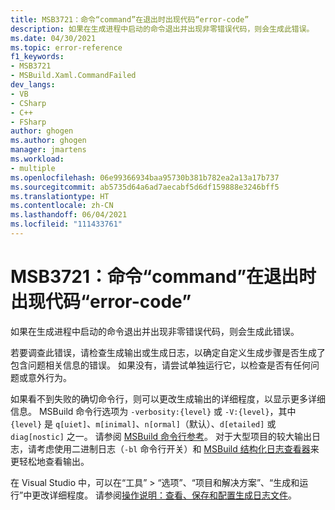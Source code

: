 ```yaml
---
title: MSB3721：命令“command”在退出时出现代码“error-code”
description: 如果在生成进程中启动的命令退出并出现非零错误代码，则会生成此错误。
ms.date: 04/30/2021
ms.topic: error-reference
f1_keywords:
- MSB3721
- MSBuild.Xaml.CommandFailed
dev_langs:
- VB
- CSharp
- C++
- FSharp
author: ghogen
ms.author: ghogen
manager: jmartens
ms.workload:
- multiple
ms.openlocfilehash: 06e99366934baa95730b381b782ea2a13a17b737
ms.sourcegitcommit: ab5735d64a6ad7aecabf5d6df159888e3246bff5
ms.translationtype: HT
ms.contentlocale: zh-CN
ms.lasthandoff: 06/04/2021
ms.locfileid: "111433761"
---
```

# <a name="msb3721-the-command-command-exited-with-code-error-code"></a>MSB3721：命令“command”在退出时出现代码“error-code”

如果在生成进程中启动的命令退出并出现非零错误代码，则会生成此错误。

若要调查此错误，请检查生成输出或生成日志，以确定自定义生成步骤是否生成了包含问题相关信息的错误。 如果没有，请尝试单独运行它，以检查是否有任何问题或意外行为。

如果看不到失败的确切命令行，则可以更改生成输出的详细程度，以显示更多详细信息。 MSBuild 命令行选项为 `-verbosity:{level}` 或 `-V:{level}`，其中 `{level}` 是 `q[uiet]`、`m[inimal]`、`n[ormal]`（默认）、`d[etailed]` 或 `diag[nostic]` 之一。 请参阅 [MSBuild 命令行参考](../msbuild-command-line-reference.md)。 对于大型项目的较大输出日志，请考虑使用二进制日志（`-bl` 命令行开关）和 [MSBuild 结构化日志查看器](https://msbuildlog.com/)来更轻松地查看输出。

在 Visual Studio 中，可以在“工具” > “选项”、“项目和解决方案”、“生成和运行”中更改详细程度。 请参阅[操作说明：查看、保存和配置生成日志文件](../../ide/how-to-view-save-and-configure-build-log-files.md#to-change-the-amount-of-information-included-in-the-build-log)。

